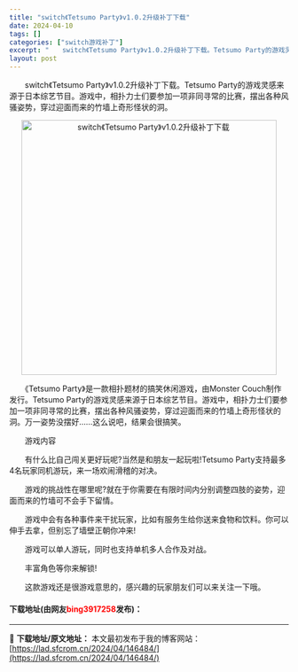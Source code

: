 ```yaml
---
title: "switch《Tetsumo Party》v1.0.2升级补丁下载"
date: 2024-04-10
tags: []
categories: ["switch游戏补丁"]
excerpt: "　　switch《Tetsumo Party》v1.0.2升级补丁下载。Tetsumo Party的游戏灵感来源于日本综艺节目。游戏中，相扑力士们要参加一项非同寻常的比赛，摆出各种风骚姿势，穿过迎面而来的竹墙上奇形怪状的洞。 　　《Tetsumo Party》是一款相扑题材的搞笑休闲游戏，由Mons&hellip;"
layout: post
---
```


 <p>　　switch《Tetsumo Party》v1.0.2升级补丁下载。Tetsumo Party的游戏灵感来源于日本综艺节目。游戏中，相扑力士们要参加一项非同寻常的比赛，摆出各种风骚姿势，穿过迎面而来的竹墙上奇形怪状的洞。</p> <p align="center"><img align="" border="0" src="https://lad.sfcrom.cn/wp-content/uploads/2024/04/20240409_6615c6ef1b4ac.webp" width="460" alt="switch《Tetsumo Party》v1.0.2升级补丁下载" /></p> <p>　　《Tetsumo Party》是一款相扑题材的搞笑休闲游戏，由Monster Couch制作发行。Tetsumo Party的游戏灵感来源于日本综艺节目。游戏中，相扑力士们要参加一项非同寻常的比赛，摆出各种风骚姿势，穿过迎面而来的竹墙上奇形怪状的洞。万一姿势没摆好&hellip;&hellip;这么说吧，结果会很搞笑。</p> <p>　　游戏内容</p> <p>　　有什么比自己闯关更好玩呢?当然是和朋友一起玩啦!Tetsumo Party支持最多4名玩家同机游玩，来一场欢闹滑稽的对决。</p> <p>　　游戏的挑战性在哪里呢?就在于你需要在有限时间内分别调整四肢的姿势，迎面而来的竹墙可不会手下留情。</p> <p>　　游戏中会有各种事件来干扰玩家，比如有服务生给你送来食物和饮料。你可以伸手去拿，但别忘了墙壁正朝你冲来!</p> <p>　　游戏可以单人游玩，同时也支持单机多人合作及对战。</p> <p>　　丰富角色等你来解锁!</p> <p>　　这款游戏还是很游戏意思的，感兴趣的玩家朋友们可以来关注一下哦。</p> <p><h4>下载地址(由网友<font color="red">bing3917258</font>发布)：</h4></p> 

---
📖 **下载地址/原文地址：** 本文最初发布于我的博客网站：[https://lad.sfcrom.cn/2024/04/146484/](https://lad.sfcrom.cn/2024/04/146484/)
